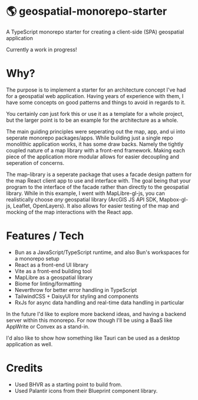 # 🌎 geospatial-monorepo-starter

A TypeScript monorepo starter for creating a client-side (SPA) geospatial application

Currently a work in progress!

# Why?

The purpose is to implement a starter for an architecture concept I've had for a geospatial web application. Having years of experience with them, I have some concepts on good patterns and things to avoid in regards to it.

You certainly _can_ just fork this or use it as a template for a whole project, but the larger point is to be an example for the architecture as a whole.

The main guiding principles were seperating out the map, app, and ui into seperate monorepo packages/apps. While building just a single repo monolithic application works, it has some draw backs. Namely the tightly coupled nature of a map library with a front-end framework. Making each piece of the application more modular allows for easier decoupling and seperation of concerns.

The map-library is a seperate package that uses a facade design pattern for the map React client app to use and interface with. The goal being that your program to the interface of the facade rather than directly to the geospatial library. While in this example, I went with MapLibre-gl-js, you can realistically choose _any_ geospatial library (ArcGIS JS API SDK, Mapbox-gl-js, Leaflet, OpenLayers). It also allows for easier testing of the map and mocking of the map interactions with the React app.

# Features / Tech

- Bun as a JavaScript/TypeScript runtime, and also Bun's workspaces for a monorepo setup
- React as a front-end UI library
- Vite as a front-end building tool
- MapLibre as a geospatial library
- Biome for linting/formatting
- Neverthrow for better error handling in TypeScript
- TailwindCSS + DaisyUI for styling and components
- RxJs for async data handling and real-time data handling in particular

In the future I'd like to explore more backend ideas, and having a backend server within this monorepo. For now though I'll be using a BaaS like AppWrite or Convex as a stand-in.

I'd also like to show how something like Tauri can be used as a desktop application as well.

# Credits

- Used BHVR as a starting point to build from.
- Used Palantir icons from their Blueprint component library.
